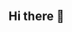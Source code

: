 ## Hi there 👋

<!--
**zwinfrey/zwinfrey** is a ✨ _special_ ✨ repository because its `README.md` (this file) appears on your GitHub profile.

Here are some ideas to get you started:

- 🔭 I’m currently working on ... Data Projects
- 🌱 I’m currently learning ... Python
- 👯 I’m looking to collaborate on ...
- 🤔 I’m looking for help with ...
- 💬 Ask me about ...
- 📫 How to reach me: ... winfrey.zachary@gmail.com
- 😄 Pronouns: ...
- ⚡ Fun fact: ...
-->
